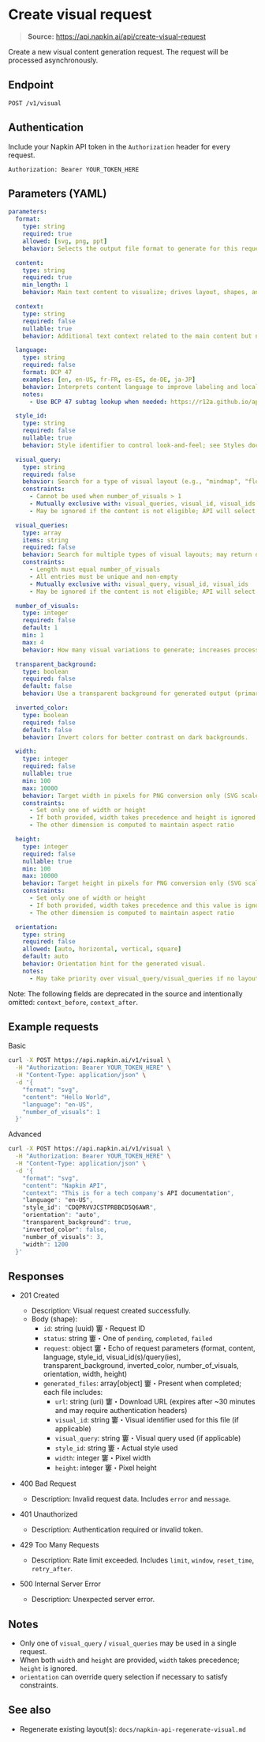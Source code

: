 # Create visual request

> **Source:** https://api.napkin.ai/api/create-visual-request

Create a new visual content generation request. The request will be processed asynchronously.

## Endpoint

```
POST /v1/visual
```

## Authentication

Include your Napkin API token in the `Authorization` header for every request.

```
Authorization: Bearer YOUR_TOKEN_HERE
```

## Parameters (YAML)

```yaml
parameters:
  format:
    type: string
    required: true
    allowed: [svg, png, ppt]
    behavior: Selects the output file format to generate for this request.

  content:
    type: string
    required: true
    min_length: 1
    behavior: Main text content to visualize; drives layout, shapes, and labels.

  context:
    type: string
    required: false
    nullable: true
    behavior: Additional text context related to the main content but not rendered; improves generation while keeping visuals clean.

  language:
    type: string
    required: false
    format: BCP 47
    examples: [en, en-US, fr-FR, es-ES, de-DE, ja-JP]
    behavior: Interprets content language to improve labeling and locale-sensitive output.
    notes:
      - Use BCP 47 subtag lookup when needed: https://r12a.github.io/app-subtags/

  style_id:
    type: string
    required: false
    nullable: true
    behavior: Style identifier to control look-and-feel; see Styles docs for available IDs. If omitted, a style may be selected automatically.

  visual_query:
    type: string
    required: false
    behavior: Search for a type of visual layout (e.g., "mindmap", "flowchart", "timeline"); may return different layouts of that type.
    constraints:
      - Cannot be used when number_of_visuals > 1
      - Mutually exclusive with: visual_queries, visual_id, visual_ids
      - May be ignored if the content is not eligible; API will select the best-fitting layout.

  visual_queries:
    type: array
    items: string
    required: false
    behavior: Search for multiple types of visual layouts; may return different layouts of those types.
    constraints:
      - Length must equal number_of_visuals
      - All entries must be unique and non-empty
      - Mutually exclusive with: visual_query, visual_id, visual_ids
      - May be ignored if the content is not eligible; API will select the best-fitting layouts.

  number_of_visuals:
    type: integer
    required: false
    default: 1
    min: 1
    max: 4
    behavior: How many visual variations to generate; increases processing time and output count.

  transparent_background:
    type: boolean
    required: false
    default: false
    behavior: Use a transparent background for generated output (primarily impacts PNG).

  inverted_color:
    type: boolean
    required: false
    default: false
    behavior: Invert colors for better contrast on dark backgrounds.

  width:
    type: integer
    required: false
    nullable: true
    min: 100
    max: 10000
    behavior: Target width in pixels for PNG conversion only (SVG scales naturally).
    constraints:
      - Set only one of width or height
      - If both provided, width takes precedence and height is ignored
      - The other dimension is computed to maintain aspect ratio

  height:
    type: integer
    required: false
    nullable: true
    min: 100
    max: 10000
    behavior: Target height in pixels for PNG conversion only (SVG scales naturally).
    constraints:
      - Set only one of width or height
      - If both provided, width takes precedence and this value is ignored
      - The other dimension is computed to maintain aspect ratio

  orientation:
    type: string
    required: false
    allowed: [auto, horizontal, vertical, square]
    default: auto
    behavior: Orientation hint for the generated visual.
    notes:
      - May take priority over visual_query/visual_queries if no layouts satisfy both the query and the requested orientation.
```

Note: The following fields are deprecated in the source and intentionally omitted: `context_before`, `context_after`.

## Example requests

Basic

```bash
curl -X POST https://api.napkin.ai/v1/visual \
  -H "Authorization: Bearer YOUR_TOKEN_HERE" \
  -H "Content-Type: application/json" \
  -d '{
    "format": "svg",
    "content": "Hello World",
    "language": "en-US",
    "number_of_visuals": 1
  }'
```

Advanced

```bash
curl -X POST https://api.napkin.ai/v1/visual \
  -H "Authorization: Bearer YOUR_TOKEN_HERE" \
  -H "Content-Type: application/json" \
  -d '{
    "format": "svg",
    "content": "Napkin API",
    "context": "This is for a tech company's API documentation",
    "language": "en-US",
    "style_id": "CDQPRVVJCSTPRBBCD5Q6AWR",
    "orientation": "auto",
    "transparent_background": true,
    "inverted_color": false,
    "number_of_visuals": 3,
    "width": 1200
  }'
```

## Responses

- 201 Created
  - Description: Visual request created successfully.
  - Body (shape):
    - `id`: string (uuid) 窶・Request ID
    - `status`: string 窶・One of `pending`, `completed`, `failed`
    - `request`: object 窶・Echo of request parameters (format, content, language, style_id, visual_id(s)/query(ies), transparent_background, inverted_color, number_of_visuals, orientation, width, height)
    - `generated_files`: array[object] 窶・Present when completed; each file includes:
      - `url`: string (uri) 窶・Download URL (expires after ~30 minutes and may require authentication headers)
      - `visual_id`: string 窶・Visual identifier used for this file (if applicable)
      - `visual_query`: string 窶・Visual query used (if applicable)
      - `style_id`: string 窶・Actual style used
      - `width`: integer 窶・Pixel width
      - `height`: integer 窶・Pixel height

- 400 Bad Request
  - Description: Invalid request data. Includes `error` and `message`.

- 401 Unauthorized
  - Description: Authentication required or invalid token.

- 429 Too Many Requests
  - Description: Rate limit exceeded. Includes `limit`, `window`, `reset_time`, `retry_after`.

- 500 Internal Server Error
  - Description: Unexpected server error.

## Notes

- Only one of `visual_query` / `visual_queries` may be used in a single request.
- When both `width` and `height` are provided, `width` takes precedence; `height` is ignored.
- `orientation` can override query selection if necessary to satisfy constraints.

## See also

- Regenerate existing layout(s): `docs/napkin-api-regenerate-visual.md`
